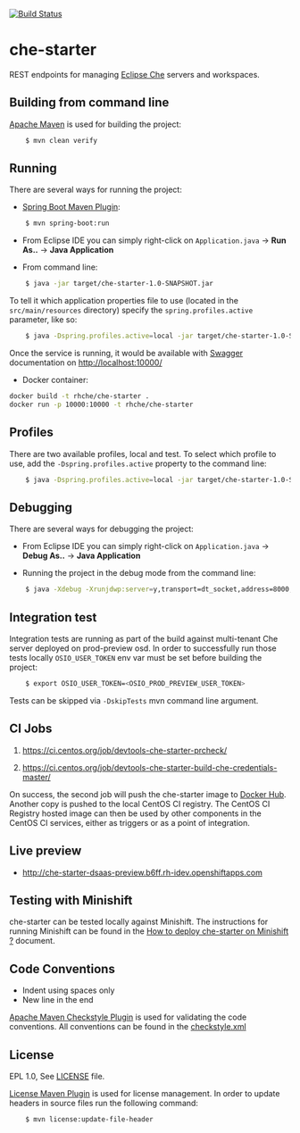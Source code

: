 
[![Build Status](https://ci.centos.org/buildStatus/icon?job=devtools-che-starter-build-che-credentials-master)](https://ci.centos.org/job/devtools-che-starter-build-che-credentials-master)

che-starter
===========

REST endpoints for managing [Eclipse Che](http://www.eclipse.org/che/) servers and workspaces.

Building from command line
--------------------------
[Apache Maven](https://maven.apache.org/) is used for building the project: 

```bash
    $ mvn clean verify
````

Running
-------
There are several ways for running the project:

* [Spring Boot Maven Plugin](http://docs.spring.io/spring-boot/docs/current/maven-plugin/index.html):

```bash
    $ mvn spring-boot:run
````

* From Eclipse IDE you can simply right-click on `Application.java` -> **Run As..** -> **Java Application**

* From command line:

```bash
    $ java -jar target/che-starter-1.0-SNAPSHOT.jar
````

To tell it which application properties file to use (located in the `src/main/resources` directory) specify the `spring.profiles.active` parameter, like so:

```bash
    $ java -Dspring.profiles.active=local -jar target/che-starter-1.0-SNAPSHOT.jar 
````

Once the service is running, it would be available with [Swagger](http://swagger.io/) documentation on [http://localhost:10000/](http://localhost:10000/)

* Docker container:

```bash
docker build -t rhche/che-starter .
docker run -p 10000:10000 -t rhche/che-starter
````

Profiles
--------
There are two available profiles, local and test. To select which profile to use, add the `-Dspring.profiles.active` property to the command line:

```bash
    $ java -Dspring.profiles.active=local -jar target/che-starter-1.0-SNAPSHOT.jar
````

Debugging
---------
There are several ways for debugging the project:

* From Eclipse IDE you can simply right-click on `Application.java` -> **Debug As..** -> **Java Application**

* Running the project in the debug mode from the command line: 

```bash
    $ java -Xdebug -Xrunjdwp:server=y,transport=dt_socket,address=8000,suspend=n -Dspring.profiles.active=local -jar target/che-starter-1.0-SNAPSHOT.jar 
````

Integration test
----------------
Integration tests are running as part of the build against multi-tenant Che server deployed on prod-preview osd.
In order to successfully run those tests locally `OSIO_USER_TOKEN` env var must be set before building the project:

```bash
    $ export OSIO_USER_TOKEN=<OSIO_PROD_PREVIEW_USER_TOKEN>
````

Tests can be skipped via `-DskipTests` mvn command line argument.

CI Jobs
-------
1. https://ci.centos.org/job/devtools-che-starter-prcheck/

2. https://ci.centos.org/job/devtools-che-starter-build-che-credentials-master/

On success, the second job will push the che-starter image to [Docker Hub](https://hub.docker.com/r/rhche/che-starter/). Another copy is pushed to the local CentOS CI registry. The CentOS CI Registry hosted image can then be used by other components in the CentOS CI services, either as triggers or as a point of integration.

Live preview
------------

- http://che-starter-dsaas-preview.b6ff.rh-idev.openshiftapps.com

Testing with Minishift
----------------------
che-starter can be tested locally against Minishift. The instructions for running Minishift can be found in the [How to deploy che-starter on Minishift ?](https://github.com/redhat-developer/che-starter/tree/master/openshift-template) document.

Code Conventions
----------------
- Indent using spaces only
- New line in the end

[Apache Maven Checkstyle Plugin](https://maven.apache.org/plugins/maven-checkstyle-plugin/) is used for validating the code conventions. All conventions can be found in the [checkstyle.xml](https://github.com/redhat-developer/che-starter/blob/master/src/main/resources/checkstyle.xml)

License
-------
EPL 1.0, See [LICENSE](LICENSE.txt) file.

[License Maven Plugin](http://www.mojohaus.org/license-maven-plugin/) is used for license management. In order to update headers in source files run the following command: 

```bash
    $ mvn license:update-file-header
````
